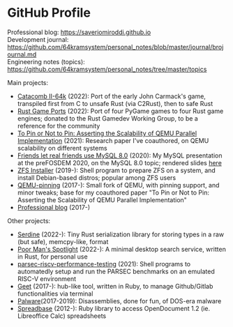 # GitHub Profile

Professional blog: https://saveriomiroddi.github.io</br>
Development journal: https://github.com/64kramsystem/personal_notes/blob/master/journal/brojournal.md</br>
Engineering notes (topics): https://github.com/64kramsystem/personal_notes/tree/master/topics</br>

Main projects:

- [Catacomb II-64k](https://github.com/64kramsystem/catacomb_ii-64k) (2022): Port of the early John Carmack's game, transpiled first from C to unsafe Rust (via C2Rust), then to safe Rust
- [Rust Game Ports](https://github.com/rust-gamedev/rust-game-ports) (2022): Port of four PyGame games to four Rust game engines; donated to the Rust Gamedev Working Group, to be a reference for the community
- [To Pin or Not to Pin: Asserting the Scalability of QEMU Parallel Implementation](https://hal.archives-ouvertes.fr/hal-03417343) (2021): Research paper I've coauthored, on QEMU scalability on different systems
- [Friends let real friends use MySQL 8.0](https://github.com/64kramsystem/prefosdem-2020-presentation) (2020): My MySQL presentation at the preFOSDEM 2020, on the MySQL 8.0 topic; rendered slides [here](https://www.slideshare.net/SaverioM/friends-let-real-friends-use-mysql-80)
- [ZFS Installer](https://github.com/64kramsystem/zfs-installer) (2019-): Shell program to prepare ZFS on a system, and install Debian-based distros; popular among ZFS users
- [QEMU-pinning](https://github.com/64kramsystem/qemu-pinning) (2017-): Small fork of QEMU, with pinning support, and minor tweaks; base for my coauthored paper "To Pin or Not to Pin: Asserting the Scalability of QEMU Parallel Implementation"
- [Professional blog](https://saveriomiroddi.github.io) (2017-)

Other projects:

- [Serdine](https://github.com/64kramsystem/serdine) (2022-): Tiny Rust serialization library for storing types in a raw (but safe), memcpy-like, format
- [Poor Man's Spotlight](https://github.com/64kramsystem/pm-spotlight) (2022-): A minimal desktop search service, written in Rust, for personal use
- [parsec-riscv-performance-testing](https://github.com/64kramsystem/parsec-riscv-performance-testing) (2021): Shell programs to automatedly setup and run the PARSEC benchmarks on an emulated RISC-V environment
- [Geet](https://github.com/64kramsystem/geet) (2017-): hub-like tool, written in Ruby, to manage Github/Gitlab functionalities via terminal
- [Palware](https://github.com/64kramsystem/palware)(2017-2019): Disassemblies, done for fun, of DOS-era malware
- [Spreadbase](https://github.com/64kramsystem/spreadbase) (2012-): Ruby library to access OpenDocument 1.2 (ie. Libreoffice Calc) spreadsheets

<!--
Cheesiness warning!

<a href="https://github.com/anuraghazra/github-readme-stats">
  <img align="center" src="https://github-readme-stats.vercel.app/api?username=64kramsystem&include_all_commits=true&show_icons=true" />
</a>
-->

<!--
Removed:

[![Readme Card](https://github-readme-stats.vercel.app/api/pin/?username=64kramsystem&repo=zfs-installer)](https://github.com/64kramsystem/zfs-installer)
[![Readme Card](https://github-readme-stats.vercel.app/api/pin/?username=64kramsystem&repo=qemu-pinning)](https://github.com/64kramsystem/qemu-pinning)
[![Readme Card](https://github-readme-stats.vercel.app/api/pin/?username=64kramsystem&repo=parsec-riscv-performance-testing)](https://github.com/64kramsystem/parsec-riscv-performance-testing)
[![Readme Card](https://github-readme-stats.vercel.app/api/pin/?username=64kramsystem&repo=prefosdem-2020-presentation)](https://github.com/64kramsystem/prefosdem-2020-presentation)
-->
